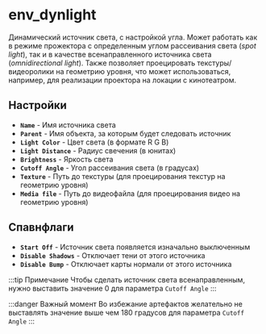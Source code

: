 ﻿# env_dynlight
Динамический  источник света, с настройкой угла. Может работать как в режиме прожектора с определенным углом рассеивания света (*spot light*), так и в качестве всенаправленного источника света (*omnidirectional light*). Также позволяет проецировать текстуры/видеоролики на геометрию уровня, что может использоваться, например, для реализации проектора на локации с кинотеатром.

## Настройки
- **`Name`** - Имя источника света
- **`Parent`** - Имя объекта, за которым будет следовать источник
- **`Light Color`** - Цвет света (в формате R G B)
- **`Light Distance`** - Радиус свечения (в юнитах)
- **`Brightness`** - Яркость света
- **`Cutoff Angle`** - Угол рассеивания света (в градусах)
- **`Texture`**  - Путь до текстуры (для проецирования текстур на геометрию уровня)
- **`Media file`** - Путь до видеофайла (для проецирования видео на геометрию уровня)

## Спавнфлаги
- **`Start Off`** - Источник света появляется изначально выключенным
- **`Disable Shadows`** - Отключает тени от этого источника
- **`Disable Bump`** - Отключает карты нормали от этого источника

:::tip Примечание
Чтобы сделать источник света всенаправленным, нужно выставить значение 0 для параметра `Cutoff Angle`
:::

:::danger Важный момент
Во избежание артефактов желательно не выставлять значение выше чем 180 градусов для параметра `Cutoff Angle`
:::
